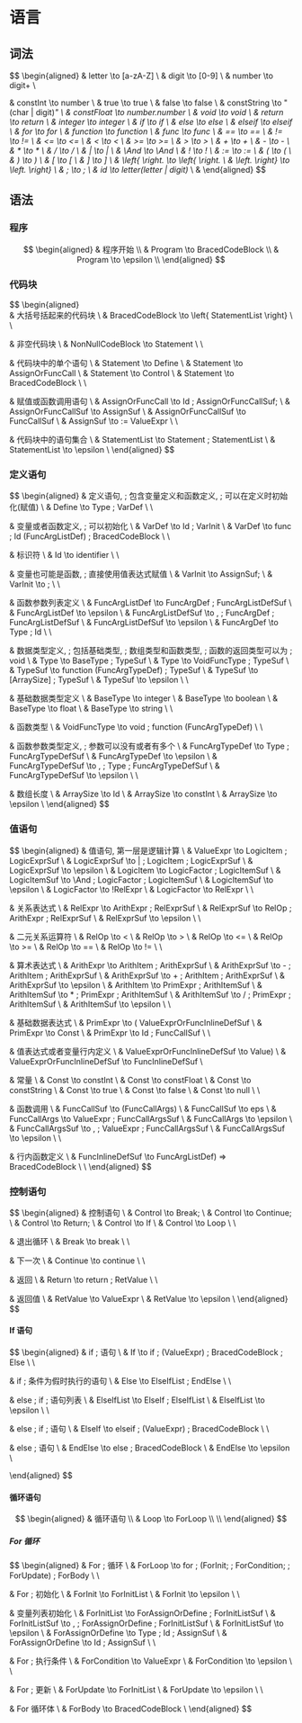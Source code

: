 # 语言

## 词法

$$
\begin{aligned}
& letter \to [a-zA-Z] \\
& digit \to [0-9] \\
& number \to digit+ \\

& constInt \to number \\
& true \to true \\
& false \to false \\
& constString \to "(char | digit)*" \\
& constFloat \to number.number \\
& void \to void \\
& return \to return \\
& integer \to integer \\
& if \to if \\
& else \to else \\
& elseif \to elseif \\
& for \to for \\
& function \to function \\
& func \to func \\
& == \to == \\
& != \to != \\
& <= \to <= \\
& < \to < \\
& >= \to >= \\
& > \to > \\
& + \to + \\
& - \to - \\
& * \to * \\
& / \to / \\
& | \to | \\
& \And \to \And \\
& ! \to ! \\
& := \to := \\
& ( \to ( \\
& ) \to ) \\
& [ \to [ \\
& ] \to ] \\
& \left\{ \right. \to \left\{ \right. \\
& \left. \right\} \to \left. \right\} \\
& ; \to ; \\
& id \to letter(letter | digit)* \\
& \end{aligned}
$$

## 语法

### 程序

$$
\begin{aligned}
& 程序开始 \\
& Program \to BracedCodeBlock \\
& Program \to \epsilon \\
\end{aligned}
$$

### 代码块

$$
\begin{aligned}\
& 大括号括起来的代码块 \\
& BracedCodeBlock \to \left\{ StatementList \right\} \\
\\

& 非空代码块 \\
& NonNullCodeBlock \to Statement \\
\\

& 代码块中的单个语句 \\
& Statement \to Define \\
& Statement \to AssignOrFuncCall \\
& Statement \to Control \\
& Statement \to BracedCodeBlock \\
\\

& 赋值或函数调用语句 \\
& AssignOrFuncCall \to Id \; AssignOrFuncCallSuf; \\
& AssignOrFuncCallSuf \to AssignSuf \\
& AssignOrFuncCallSuf \to FuncCallSuf \\
& AssignSuf \to := ValueExpr \\
\\

& 代码块中的语句集合 \\
& StatementList \to Statement \; StatementList \\
& StatementList \to \epsilon \\
\end{aligned}
$$

### 定义语句

$$
\begin{aligned}
& 定义语句, \; 包含变量定义和函数定义, \; 可以在定义时初始化(赋值) \\
& Define \to Type \; VarDef \\
\\

& 变量或者函数定义, \; 可以初始化 \\
& VarDef \to Id \; VarInit \\
& VarDef \to func \; Id (FuncArgListDef) \; BracedCodeBlock \\
\\

& 标识符 \\
& Id \to identifier \\
\\

& 变量也可能是函数, \; 直接使用值表达式赋值 \\
& VarInit \to AssignSuf; \\
& VarInit \to ; \\
\\

& 函数参数列表定义 \\
& FuncArgListDef \to FuncArgDef \; FuncArgListDefSuf \\
& FuncArgListDef \to \epsilon \\
& FuncArgListDefSuf \to , \; FuncArgDef \; FuncArgListDefSuf \\
& FuncArgListDefSuf \to \epsilon \\
& FuncArgDef \to Type \; Id \\
\\

& 数据类型定义, \; 包括基础类型, \; 数组类型和函数类型, \; 函数的返回类型可以为 \; void \\
& Type \to BaseType \; TypeSuf \\
& Type \to VoidFuncType \; TypeSuf \\
& TypeSuf \to function (FuncArgTypeDef) \; TypeSuf \\
& TypeSuf \to [ArraySize] \; TypeSuf \\
& TypeSuf \to \epsilon \\
\\

& 基础数据类型定义 \\
& BaseType \to integer \\
& BaseType \to boolean \\
& BaseType \to float \\
& BaseType \to string \\
\\

& 函数类型 \\
& VoidFuncType \to void \; function (FuncArgTypeDef) \\
\\

& 函数参数类型定义, \; 参数可以没有或者有多个 \\
& FuncArgTypeDef \to Type \; FuncArgTypeDefSuf \\
& FuncArgTypeDef \to \epsilon \\
& FuncArgTypeDefSuf \to , \; Type \; FuncArgTypeDefSuf \\
& FuncArgTypeDefSuf \to \epsilon \\
\\

& 数组长度 \\
& ArraySize \to Id \\
& ArraySize \to constInt \\
& ArraySize \to \epsilon \\
\end{aligned}
$$

### 值语句

$$
\begin{aligned}
& 值语句, 第一层是逻辑计算 \\
& ValueExpr \to LogicItem \; LogicExprSuf \\
& LogicExprSuf \to | \; LogicItem \; LogicExprSuf \\
& LogicExprSuf \to \epsilon \\
& LogicItem \to LogicFactor \; LogicItemSuf \\
& LogicItemSuf \to \And \; LogicFactor \; LogicItemSuf \\
& LogicItemSuf \to \epsilon \\
& LogicFactor \to !RelExpr \\
& LogicFactor \to RelExpr \\
\\

& 关系表达式 \\
& RelExpr \to ArithExpr \; RelExprSuf \\
& RelExprSuf \to RelOp \; ArithExpr \; RelExprSuf \\
& RelExprSuf \to \epsilon \\
\\

& 二元关系运算符 \\
& RelOp \to < \\
& RelOp \to > \\
& RelOp \to <= \\
& RelOp \to >= \\
& RelOp \to == \\
& RelOp \to != \\
\\

& 算术表达式 \\
& ArithExpr \to ArithItem \; ArithExprSuf \\
& ArithExprSuf \to - \; ArithItem \; ArithExprSuf \\
& ArithExprSuf \to + \; ArithItem \; ArithExprSuf \\
& ArithExprSuf \to \epsilon \\
& ArithItem \to PrimExpr \; ArithItemSuf \\
& ArithItemSuf \to * \; PrimExpr \; ArithItemSuf \\
& ArithItemSuf \to / \; PrimExpr \; ArithItemSuf \\
& ArithItemSuf \to \epsilon \\
\\

& 基础数据表达式 \\
& PrimExpr \to ( ValueExprOrFuncInlineDefSuf \\
& PrimExpr \to Const \\
& PrimExpr \to Id \; FuncCallSuf \\
\\

& 值表达式或者变量行内定义 \\
& ValueExprOrFuncInlineDefSuf \to Value) \\
& ValueExprOrFuncInlineDefSuf \to FuncInlineDefSuf \\

& 常量 \\
& Const \to constInt \\
& Const \to constFloat \\
& Const \to constString \\
& Const \to true \\
& Const \to false \\
& Const \to null \\
\\

& 函数调用 \\
& FuncCallSuf \to (FuncCallArgs) \\
& FuncCallSuf \to eps \\
& FuncCallArgs \to ValueExpr \; FuncCallArgsSuf \\
& FuncCallArgs \to \epsilon \\
& FuncCallArgsSuf \to , \; ValueExpr \; FuncCallArgsSuf \\
& FuncCallArgsSuf \to \epsilon \\
\\

& 行内函数定义 \\
& FuncInlineDefSuf \to FuncArgListDef) => BracedCodeBlock \\
\\
\end{aligned}
$$

### 控制语句

$$
\begin{aligned}
& 控制语句 \\
& Control \to Break; \\
& Control \to Continue; \\
& Control \to Return; \\
& Control \to If \\
& Control \to Loop \\
\\

& 退出循环 \\
& Break \to break \\
\\

& 下一次 \\
& Continue \to continue \\
\\

& 返回 \\
& Return \to return \; RetValue \\
\\

& 返回值 \\
& RetValue \to ValueExpr \\
& RetValue \to \epsilon \\
\end{aligned}
$$

#### If 语句

$$
\begin{aligned}
& if \; 语句 \\
& If \to if \; (ValueExpr) \; BracedCodeBlock \; Else \\
\\

& if \; 条件为假时执行的语句 \\
& Else \to ElseIfList \; EndElse \\
\\

& else \; if \; 语句列表 \\
& ElseIfList \to ElseIf \; ElseIfList \\
& ElseIfList \to \epsilon \\
\\

& else \; if \; 语句 \\
& ElseIf \to elseif \; (ValueExpr) \; BracedCodeBlock \\
\\

& else \; 语句 \\
& EndElse \to else \; BracedCodeBlock \\
& EndElse \to \epsilon \\

\end{aligned}
$$

#### 循环语句

$$
\begin{aligned}
& 循环语句 \\
& Loop \to ForLoop \\
\\
\end{aligned}
$$

##### For 循环

$$
\begin{aligned}
& For \; 循环 \\
& ForLoop \to for \; (ForInit; \; ForCondition; \; ForUpdate) \; ForBody \\
\\

& For \; 初始化 \\
& ForInit \to ForInitList \\
& ForInit \to \epsilon \\
\\

& 变量列表初始化 \\
& ForInitList \to ForAssignOrDefine \; ForInitListSuf \\
& ForInitListSuf \to , \; ForAssignOrDefine \; ForInitListSuf \\
& ForInitListSuf \to \epsilon \\
& ForAssignOrDefine \to Type \; Id \; AssignSuf \\
& ForAssignOrDefine \to Id \; AssignSuf \\
\\

& For \; 执行条件 \\
& ForCondition \to ValueExpr \\
& ForCondition \to \epsilon \\
\\

& For \; 更新 \\
& ForUpdate \to ForInitList \\
& ForUpdate \to \epsilon \\
\\

& For 循环体 \\
& ForBody \to BracedCodeBlock \\
\end{aligned}
$$
